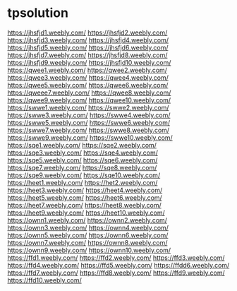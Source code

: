 # tpsolution
<a href="https://jhsfjd1.weebly.com/">https://jhsfjd1.weebly.com/</a>
<a href="https://jhsfjd2.weebly.com/">https://jhsfjd2.weebly.com/</a>
<a href="https://jhsfjd3.weebly.com/">https://jhsfjd3.weebly.com/</a>
<a href="https://jhsfjd4.weebly.com/">https://jhsfjd4.weebly.com/</a>
<a href="https://jhsfjd5.weebly.com/">https://jhsfjd5.weebly.com/</a>
<a href="https://jhsfjd6.weebly.com/">https://jhsfjd6.weebly.com/</a>
<a href="https://jhsfjd7.weebly.com/">https://jhsfjd7.weebly.com/</a>
<a href="https://jhsfjd8.weebly.com/">https://jhsfjd8.weebly.com/</a>
<a href="https://jhsfjd9.weebly.com/">https://jhsfjd9.weebly.com/</a>
<a href="https://jhsfjd10.weebly.com/">https://jhsfjd10.weebly.com/</a>
<a href="https://qwee1.weebly.com/">https://qwee1.weebly.com/</a>
<a href="https://qwee2.weebly.com/">https://qwee2.weebly.com/</a>
<a href="https://qwee3.weebly.com/">https://qwee3.weebly.com/</a>
<a href="https://qwee4.weebly.com/">https://qwee4.weebly.com/</a>
<a href="https://qwee5.weebly.com/">https://qwee5.weebly.com/</a>
<a href="https://qwee6.weebly.com/">https://qwee6.weebly.com/</a>
<a href="https://qweee7.weebly.com/">https://qweee7.weebly.com/</a>
<a href="https://qwee8.weebly.com/">https://qwee8.weebly.com/</a>
<a href="https://qwee9.weebly.com/">https://qwee9.weebly.com/</a>
<a href="https://qwee10.weebly.com/">https://qwee10.weebly.com/</a>
<a href="https://swwe1.weebly.com/">https://swwe1.weebly.com/</a>
<a href="https://swwe2.weebly.com/">https://swwe2.weebly.com/</a>
<a href="https://swwe3.weebly.com/">https://swwe3.weebly.com/</a>
<a href="https://swwe4.weebly.com/">https://swwe4.weebly.com/</a>
<a href="https://swwe5.weebly.com/">https://swwe5.weebly.com/</a>
<a href="https://swwe6.weebly.com/">https://swwe6.weebly.com/</a>
<a href="https://swwe7.weebly.com/">https://swwe7.weebly.com/</a>
<a href="https://swwe8.weebly.com/">https://swwe8.weebly.com/</a>
<a href="https://swwe9.weebly.com/">https://swwe9.weebly.com/</a>
<a href="https://swwe10.weebly.com/">https://swwe10.weebly.com/</a>
<a href="https://sqe1.weebly.com/">https://sqe1.weebly.com/</a>
<a href="https://sqe2.weebly.com/">https://sqe2.weebly.com/</a>
<a href="https://sqe3.weebly.com/">https://sqe3.weebly.com/</a>
<a href="https://sqe4.weebly.com/">https://sqe4.weebly.com/</a>
<a href="https://sqe5.weebly.com/">https://sqe5.weebly.com/</a>
<a href="https://sqe6.weebly.com/">https://sqe6.weebly.com/</a>
<a href="https://sqe7.weebly.com/">https://sqe7.weebly.com/</a>
<a href="https://sqe8.weebly.com/">https://sqe8.weebly.com/</a>
<a href="https://sqe9.weebly.com/">https://sqe9.weebly.com/</a>
<a href="https://sqe10.weebly.com/">https://sqe10.weebly.com/</a>
<a href="https://heet1.weebly.com/">https://heet1.weebly.com/</a>
<a href="https://het2.weebly.com/">https://het2.weebly.com/</a>
<a href="https://heet3.weebly.com/">https://heet3.weebly.com/</a>
<a href="https://heet4.weebly.com/">https://heet4.weebly.com/</a>
<a href="https://heet5.weebly.com/">https://heet5.weebly.com/</a>
<a href="https://heet6.weebly.com/">https://heet6.weebly.com/</a>
<a href="https://heet7.weebly.com/">https://heet7.weebly.com/</a>
<a href="https://heet8.weebly.com/">https://heet8.weebly.com/</a>
<a href="https://heet9.weebly.com/">https://heet9.weebly.com/</a>
<a href="https://heet10.weebly.com/">https://heet10.weebly.com/</a>
<a href="https://ownn1.weebly.com/">https://ownn1.weebly.com/</a>
<a href="https://ownn2.weebly.com/">https://ownn2.weebly.com/</a>
<a href="https://ownn3.weebly.com/">https://ownn3.weebly.com/</a>
<a href="https://ownn4.weebly.com/">https://ownn4.weebly.com/</a>
<a href="https://ownn5.weebly.com/">https://ownn5.weebly.com/</a>
<a href="https://ownn6.weebly.com/">https://ownn6.weebly.com/</a>
<a href="https://ownn7.weebly.com/">https://ownn7.weebly.com/</a>
<a href="https://ownn8.weebly.com/">https://ownn8.weebly.com/</a>
<a href="https://ownn9.weebly.com/">https://ownn9.weebly.com/</a>
<a href="https://ownn10.weebly.com/">https://ownn10.weebly.com/</a>
<a href="https://ffd1.weebly.com/">https://ffd1.weebly.com/</a>
<a href="https://ffd2.weebly.com/">https://ffd2.weebly.com/</a>
<a href="https://ffd3.weebly.com/">https://ffd3.weebly.com/</a>
<a href="https://ffd4.weebly.com/">https://ffd4.weebly.com/</a>
<a href="https://ffd5.weebly.com/">https://ffd5.weebly.com/</a>
<a href="https://ffdd6.weebly.com/">https://ffdd6.weebly.com/</a>
<a href="https://ffd7.weebly.com/">https://ffd7.weebly.com/</a>
<a href="https://ffd8.weebly.com/">https://ffd8.weebly.com/</a>
<a href="https://ffd9.weebly.com/">https://ffd9.weebly.com/</a>
<a href="https://ffd10.weebly.com/">https://ffd10.weebly.com/</a>
